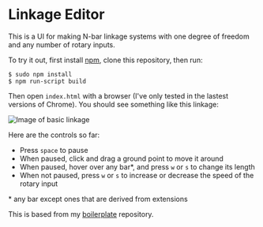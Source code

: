 # Linkage Editor
This is a UI for making N-bar linkage systems with one degree of freedom and any number of rotary inputs.

To try it out, first install [npm](https://www.npmjs.com/), clone this repository, then run:

```
$ sudo npm install
$ npm run-script build
```

Then open `index.html` with a browser (I've only tested in the lastest versions of Chrome). You should see something like this linkage: 

![Image of basic linkage](http://bit.ly/1uppWqY)

Here are the controls so far:
* Press `space` to pause
* When paused, click and drag a ground point to move it around
* When paused, hover over any bar*, and press `w` or `s` to change its length
* When not paused, press `w` or `s` to increase or decrease the speed of the rotary input

\* any bar except ones that are derived from extensions

This is based from my [boilerplate](https://github.com/robz/boilerplate) repository.

